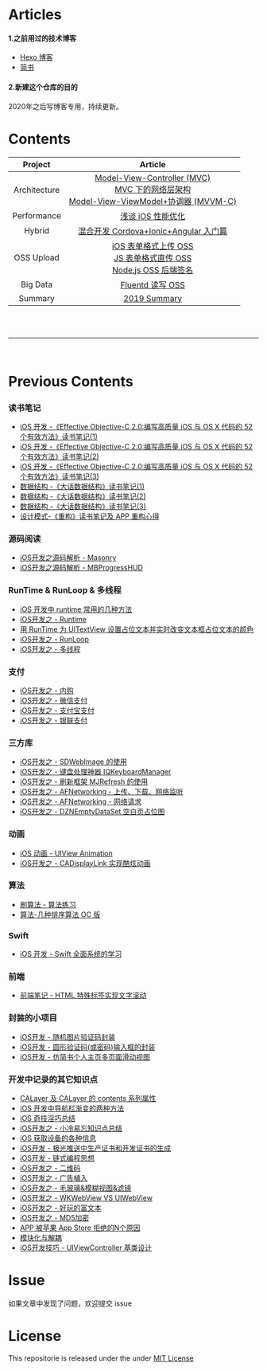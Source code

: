 # Articles

#### 1.之前用过的技术博客

- [Hexo 博客](https://liuzhongning.github.io)
- [简书](https://www.jianshu.com/u/4f54fbd2ea5f)

#### 2.新建这个仓库的目的

2020年之后写博客专用，持续更新。

# Contents

| Project | Article |
|:-------:|:-------:|
| Architecture | [Model-View-Controller (MVC)](https://github.com/liuzhongning/Articles/blob/master/contents/Model-View-Controller%20(MVC).md) <br> [MVC 下的网络层架构](https://github.com/liuzhongning/Articles/blob/master/contents/MVC%20下的网络层架构.md) <br> [Model-View-ViewModel+协调器 (MVVM-C)](https://github.com/liuzhongning/Articles/blob/master/contents/Model-View-ViewModel%2B协调器%20(MVVM-C).md)|
| Performance | [浅谈 iOS 性能优化](https://github.com/liuzhongning/Articles/blob/master/contents/浅谈%20iOS%20性能优化.md)|
| Hybrid | [混合开发 Cordova+Ionic+Angular 入门篇](https://github.com/liuzhongning/Articles/blob/master/contents/混合开发%20Cordova%2BIonic%2BAngular%20入门篇.md)|
| OSS Upload| [iOS 表单格式上传 OSS](https://github.com/liuzhongning/Articles/blob/master/contents/iOS%20表单格式上传%20OSS.md) <br> [JS 表单格式直传 OSS](https://github.com/liuzhongning/Articles/blob/master/contents/JS%20表单格式直传%20OSS.md) <br> [Node.js OSS 后端签名](https://github.com/liuzhongning/Articles/blob/master/contents/Node.js%20OSS%20后端签名.md)|
| Big Data | [Fluentd 读写 OSS](https://github.com/liuzhongning/Articles/blob/master/contents/Fluentd%20读写%20OSS.md)|
| Summary | [2019 Summary](https://github.com/liuzhongning/Articles/blob/master/contents/2019年终总结.md)|

<br>
<br>

---

<br>

# Previous Contents

### 读书笔记
- [iOS 开发 -《Effective Objective-C 2.0:编写高质量 iOS 与 OS X 代码的 52 个有效方法》读书笔记(1)](https://github.com/liuzhongning/Articles/blob/master/contents/previousContents/《Effective%20编写高质量%20iOS%20与%20OS%20X%20代码的%2052%20个有效方法》读书笔记(1).md)
- [iOS 开发 -《Effective Objective-C 2.0:编写高质量 iOS 与 OS X 代码的 52 个有效方法》读书笔记(2)](https://github.com/liuzhongning/Articles/blob/master/contents/previousContents/《Effective%20编写高质量%20iOS%20与%20OS%20X%20代码的%2052%20个有效方法》读书笔记(2).md)
- [iOS 开发 -《Effective Objective-C 2.0:编写高质量 iOS 与 OS X 代码的 52 个有效方法》读书笔记(3)](https://github.com/liuzhongning/Articles/blob/master/contents/previousContents/《Effective%20编写高质量%20iOS%20与%20OS%20X%20代码的%2052%20个有效方法》读书笔记(3).md)
- [数据结构 -《大话数据结构》读书笔记(1)](https://github.com/liuzhongning/Articles/blob/master/contents/previousContents/数据结构%20-《大话数据结构》读书笔记(1).md)
- [数据结构 -《大话数据结构》读书笔记(2)](https://github.com/liuzhongning/Articles/blob/master/contents/previousContents/数据结构%20-《大话数据结构》读书笔记(2).md)
- [数据结构 -《大话数据结构》读书笔记(3)](https://github.com/liuzhongning/Articles/blob/master/contents/previousContents/数据结构%20-《大话数据结构》读书笔记(3).md)
- [设计模式-《重构》读书笔记及 APP 重构心得](https://github.com/liuzhongning/Articles/blob/master/contents/previousContents/设计模式-《重构》读书笔记及%20APP%20重构心得.md)

### 源码阅读
- [iOS开发之源码解析 - Masonry](https://github.com/liuzhongning/Articles/blob/master/contents/previousContents/iOS开发之源码解析%20-%20Masonry.md)
- [iOS开发之源码解析 - MBProgressHUD](https://github.com/liuzhongning/Articles/blob/master/contents/previousContents/iOS开发之源码解析%20-%20MBProgressHUD.md)

### RunTime & RunLoop & 多线程
- [iOS 开发中 runtime 常用的几种方法](https://github.com/liuzhongning/Articles/blob/master/contents/previousContents/iOS%20开发中%20runtime%20常用的几种方法.md)
- [iOS开发之 - Runtime](https://github.com/liuzhongning/Articles/blob/master/contents/previousContents/iOS开发之%20-%20Runtime.md)
- [用 RunTime 为 UITextView 设置占位文本并实时改变文本框占位文本的颜色](https://github.com/liuzhongning/Articles/blob/master/contents/previousContents/用%20RunTime%20为%20UITextView%20设置占位文本并实时改变文本框占位文本的颜色.md)
- [iOS开发之 - RunLoop](https://github.com/liuzhongning/Articles/blob/master/contents/previousContents/iOS开发之%20-%20RunLoop.md)
- [iOS开发之 - 多线程](https://github.com/liuzhongning/Articles/blob/master/contents/previousContents/iOS开发之%20-%20多线程.md)

### 支付
- [iOS开发之 - 内购](https://github.com/liuzhongning/Articles/blob/master/contents/previousContents/iOS开发之%20-%20内购.md)
- [iOS开发之 - 微信支付](https://github.com/liuzhongning/Articles/blob/master/contents/previousContents/iOS开发之%20-%20微信支付.md)
- [iOS开发之 - 支付宝支付](https://github.com/liuzhongning/Articles/blob/master/contents/previousContents/iOS开发之%20-%20支付宝支付.md)
- [iOS开发之 - 银联支付](https://github.com/liuzhongning/Articles/blob/master/contents/previousContents/iOS开发之%20-%20银联支付.md)

### 三方库
- [iOS开发之 - SDWebImage 的使用](https://github.com/liuzhongning/Articles/blob/master/contents/previousContents/iOS开发之%20-%20SDWebImage%20的使用.md)
- [iOS开发之 - 键盘处理神器 IQKeyboardManager](https://github.com/liuzhongning/Articles/blob/master/contents/previousContents/iOS开发之%20-%20键盘处理神器%20IQKeyboardManager.md)
- [iOS开发之 - 刷新框架 MJRefresh 的使用](https://github.com/liuzhongning/Articles/blob/master/contents/previousContents/iOS开发之%20-%20刷新框架%20MJRefresh%20的使用.md)
- [iOS开发之 - AFNetworking - 上传、下载、网络监听](https://github.com/liuzhongning/Articles/blob/master/contents/previousContents/iOS开发之%20-%20AFNetworking%20-%20上传、下载、网络监听.md)
- [iOS开发之 - AFNetworking - 网络请求](https://github.com/liuzhongning/Articles/blob/master/contents/previousContents/iOS开发之%20-%20AFNetworking%20-%20网络请求.md)
- [iOS开发之 - DZNEmptyDataSet 空白页占位图](https://github.com/liuzhongning/Articles/blob/master/contents/previousContents/iOS开发之%20-%20DZNEmptyDataSet%20空白页占位图.md)

### 动画
- [iOS 动画 - UIView Animation](https://github.com/liuzhongning/Articles/blob/master/contents/previousContents/iOS%20动画%20-%20UIView%20Animation.md)
- [iOS开发之 - CADisplayLink 实现酷炫动画](https://github.com/liuzhongning/Articles/blob/master/contents/previousContents/iOS开发之%20-%20CADisplayLink%20实现酷炫动画.md)

### 算法
- [刷算法 - 算法练习](https://github.com/liuzhongning/Articles/blob/master/contents/previousContents/刷算法%20-%20算法练习.md)
- [算法-几种排序算法 OC 版](https://github.com/liuzhongning/Articles/blob/master/contents/previousContents/算法-几种排序算法%20OC%20版.md)

### Swift
- [iOS 开发 - Swift 全面系统的学习](https://github.com/liuzhongning/Articles/blob/master/contents/previousContents/iOS%20开发%20-%20Swift%20全面系统的学习.md)

### 前端
- [前端笔记 - HTML 特殊标签实现文字滚动](https://github.com/liuzhongning/Articles/blob/master/contents/previousContents/%20前端笔记%20-%20HTML%20特殊标签实现文字滚动.md)

### 封装的小项目
- [iOS开发 - 随机图片验证码封装](https://github.com/liuzhongning/Articles/blob/master/contents/previousContents/iOS开发%20-%20随机图片验证码封装.md)
- [iOS开发 - 圆形验证码(或密码)输入框的封装](https://github.com/liuzhongning/Articles/blob/master/contents/previousContents/iOS开发%20-%20圆形验证码(或密码)输入框的封装.md)
- [iOS开发 - 仿简书个人主页多页面滑动视图](https://github.com/liuzhongning/Articles/blob/master/contents/previousContents/iOS开发%20-%20仿简书个人主页多页面滑动视图.md)

### 开发中记录的其它知识点

- [CALayer 及 CALayer 的 contents 系列属性](https://github.com/liuzhongning/Articles/blob/master/contents/previousContents/CALayer%20及%20CALayer%20的%20contents%20系列属性.md)
- [iOS 开发中导航栏渐变的两种方法](https://github.com/liuzhongning/Articles/blob/master/contents/previousContents/iOS%20开发中导航栏渐变的两种方法.md)
- [iOS 奇技淫巧总结](https://github.com/liuzhongning/Articles/blob/master/contents/previousContents/iOS%20奇技淫巧总结.md)
- [iOS开发之 - 小冷易忘知识点总结](https://github.com/liuzhongning/Articles/blob/master/contents/previousContents/iOS开发之%20-%20小冷易忘知识点总结.md)
- [iOS 获取设备的各种信息](https://github.com/liuzhongning/Articles/blob/master/contents/previousContents/iOS%20获取设备的各种信息.md)
- [iOS开发 - 极光推送中生产证书和开发证书的生成](https://github.com/liuzhongning/Articles/blob/master/contents/previousContents/iOS开发%20-%20极光推送中生产证书和开发证书的生成.md)
- [iOS开发 - 链式编程思想](https://github.com/liuzhongning/Articles/blob/master/contents/previousContents/iOS开发%20-%20链式编程思想.md)
- [iOS开发之 - 二维码](https://github.com/liuzhongning/Articles/blob/master/contents/previousContents/iOS开发之%20-%20二维码.md)
- [iOS开发之 - 广告植入](https://github.com/liuzhongning/Articles/blob/master/contents/previousContents/iOS开发之%20-%20广告植入.md)
- [iOS开发之 - 毛玻璃&模糊视图&滤镜](https://github.com/liuzhongning/Articles/blob/master/contents/previousContents/iOS开发之%20-%20毛玻璃%26模糊视图%26滤镜.md)
- [iOS开发之 - WKWebView VS UIWebView](https://github.com/liuzhongning/Articles/blob/master/contents/previousContents/iOS开发之%20-%20WKWebView%20VS%20UIWebView.md)
- [iOS开发之 - 好玩的富文本](https://github.com/liuzhongning/Articles/blob/master/contents/previousContents/iOS开发之%20-%20好玩的富文本.md)
- [iOS开发之 - MD5加密](https://github.com/liuzhongning/Articles/blob/master/contents/previousContents/iOS开发之%20-%20MD5加密.md)
- [APP 被苹果 App Store 拒绝的N个原因](https://github.com/liuzhongning/Articles/blob/master/contents/previousContents/APP%20被苹果%20App%20Store%20拒绝的N个原因.md)
- [模块化与解耦](https://github.com/liuzhongning/Articles/blob/master/contents/previousContents/模块化与解耦.md)
- [iOS开发技巧 - UIViewController 基类设计](https://github.com/liuzhongning/Articles/blob/master/contents/previousContents/iOS开发技巧%20-%20UIViewController%20基类设计.md)


# Issue

如果文章中发现了问题，欢迎提交 issue

# License

This repositorie is released under the under [MIT License](https://github.com/liuzhongning/Articles/blob/master/LICENSE)
